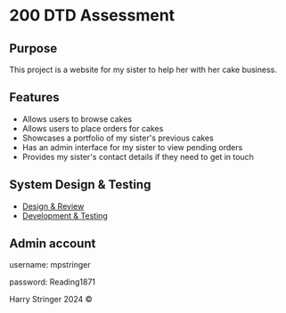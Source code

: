 
# 200 DTD Assessment

## Purpose
This project is a website for my sister to help her with her cake business.

## Features
- Allows users to browse cakes
- Allows users to place orders for cakes
- Showcases a portfolio of my sister's previous cakes
- Has an admin interface for my sister to view pending orders 
- Provides my sister's contact details if they need to get in touch

## System Design & Testing
- [Design & Review](docs/Design.md)
- [Development & Testing](docs/Development.md)

## Admin account

username: mpstringer

password: Reading1871

Harry Stringer 2024 &copy;
